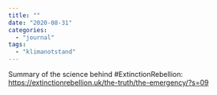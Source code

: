 ```yaml
---
title: ""
date: "2020-08-31"
categories: 
  - "journal"
tags: 
  - "klimanotstand"
---
```


Summary of the science behind #ExtinctionRebellion: https://extinctionrebellion.uk/the-truth/the-emergency/?s=09

